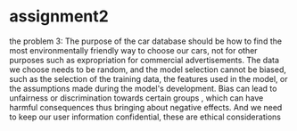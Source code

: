 # assignment2
the problem 3:
The purpose of the car database should be how to find the most environmentally friendly way to choose our cars, not for other purposes such as expropriation for commercial advertisements. The data we choose needs to be random, and the model selection cannot be biased, such as the selection of the training data, the features used in the model, or the assumptions made during the model's development. Bias can lead to unfairness or discrimination towards certain groups , which can have harmful consequences thus bringing about negative effects. And we need to keep our user information confidential, these are ethical considerations
